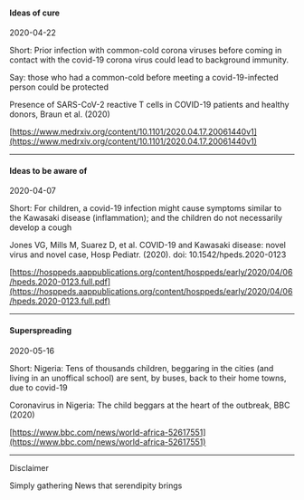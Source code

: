 
#### Ideas of cure

2020-04-22

Short: Prior infection with common-cold corona viruses before coming in contact with the covid-19 corona virus could lead to background immunity.

Say: those who had a common-cold before meeting a covid-19-infected person could be protected

Presence of SARS-CoV-2 reactive T cells in COVID-19 patients and healthy donors, Braun et al. (2020)

[https://www.medrxiv.org/content/10.1101/2020.04.17.20061440v1](https://www.medrxiv.org/content/10.1101/2020.04.17.20061440v1)

---

#### Ideas to be aware of

2020-04-07

Short: For children, a covid-19 infection might cause symptoms similar to the Kawasaki disease (inflammation); and the children do not necessarily develop a cough

Jones VG, Mills M, Suarez D, et al. COVID-19 and Kawasaki disease: novel virus and novel case, Hosp Pediatr. (2020). doi: 10.1542/hpeds.2020-0123 

[https://hosppeds.aappublications.org/content/hosppeds/early/2020/04/06/hpeds.2020-0123.full.pdf](https://hosppeds.aappublications.org/content/hosppeds/early/2020/04/06/hpeds.2020-0123.full.pdf)

---

#### Superspreading

2020-05-16

Short: Nigeria: Tens of thousands children, beggaring in the cities (and living in an unoffical school) are sent, by buses, back to their home towns, due to covid-19

Coronavirus in Nigeria: The child beggars at the heart of the outbreak, BBC (2020)

[https://www.bbc.com/news/world-africa-52617551](https://www.bbc.com/news/world-africa-52617551)


---

Disclaimer

Simply gathering News that serendipity brings
